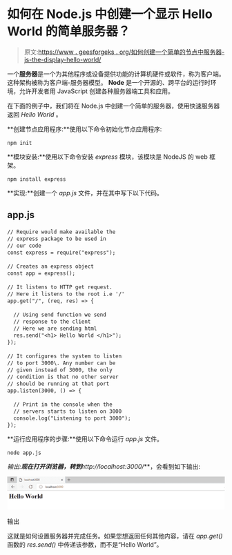 # 如何在 Node.js 中创建一个显示 Hello World 的简单服务器？

> 原文:[https://www . geesforgeks . org/如何创建一个简单的节点中服务器-js-the-display-hello-world/](https://www.geeksforgeeks.org/how-to-create-a-simple-server-in-node-js-that-display-hello-world/)

一个**服务器**是一个为其他程序或设备提供功能的计算机硬件或软件，称为客户端。这种架构被称为客户端-服务器模型。 **Node** 是一个开源的、跨平台的运行时环境，允许开发者用 JavaScript 创建各种服务器端工具和应用。

在下面的例子中，我们将在 Node.js 中创建一个简单的服务器，使用快速服务器返回 *Hello World* 。

**创建节点应用程序:**使用以下命令初始化节点应用程序:

```
npm init
```

**模块安装:**使用以下命令安装 *express* 模块，该模块是 NodeJS 的 web 框架。

```
npm install express
```

**实现:**创建一个 *app.js* 文件，并在其中写下以下代码。

## app.js

```
// Require would make available the
// express package to be used in
// our code
const express = require("express");

// Creates an express object
const app = express();

// It listens to HTTP get request. 
// Here it listens to the root i.e '/'
app.get("/", (req, res) => {

  // Using send function we send
  // response to the client
  // Here we are sending html
  res.send("<h1> Hello World </h1>");
});

// It configures the system to listen
// to port 3000\. Any number can be 
// given instead of 3000, the only
// condition is that no other server
// should be running at that port
app.listen(3000, () => {

  // Print in the console when the
  // servers starts to listen on 3000
  console.log("Listening to port 3000");
});
```

**运行应用程序的步骤:**使用以下命令运行 *app.js* 文件。

```
node app.js
```

**输出:**现在打开浏览器，转到***http://localhost:3000/***，会看到如下输出:

![](img/cb5af51928e1fe63426830add51f6ac2.png)

输出

这就是如何设置服务器并完成任务。如果您想返回任何其他内容，请在 *app.get()* 函数的 *res.send()* 中传递该参数，而不是“Hello World”。